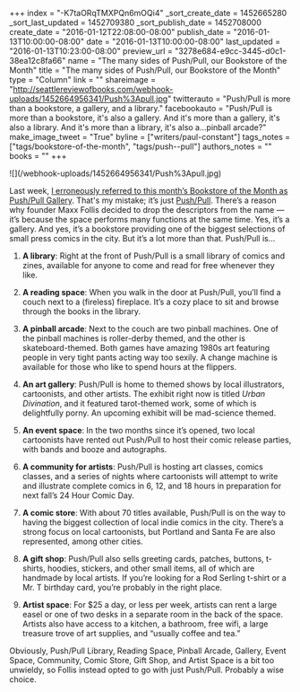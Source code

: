 +++
index = "-K7taORqTMXPQn6mOQi4"
_sort_create_date = 1452665280
_sort_last_updated = 1452709380
_sort_publish_date = 1452708000
create_date = "2016-01-12T22:08:00-08:00"
publish_date = "2016-01-13T10:00:00-08:00"
date = "2016-01-13T10:00:00-08:00"
last_updated = "2016-01-13T10:23:00-08:00"
preview_url = "3278e684-e9cc-3445-d0c1-38ea12c8fa66"
name = "The many sides of Push/Pull, our Bookstore of the Month"
title = "The many sides of Push/Pull, our Bookstore of the Month"
type = "Column"
link = ""
shareimage = "http://seattlereviewofbooks.com/webhook-uploads/1452664956341/Push%3Apull.jpg"
twitterauto = "Push/Pull is more than a bookstore, a gallery, and a library."
facebookauto = "Push/Pull is more than a bookstore, it's also a gallery. And it's more than a gallery, it's also a library. And it's more than a library, it's also a...pinball arcade?"
make_image_tweet = "True"
byline = ["writers/paul-constant"]
tags_notes = ["tags/bookstore-of-the-month", "tags/push--pull"]
authors_notes = ""
books = ""
+++
<p class="image">![](/webhook-uploads/1452664956341/Push%3Apull.jpg)</p>

Last week, [I erroneously referred to this month’s Bookstore of the Month as Push/Pull Gallery](http://seattlereviewofbooks.com/notes/2016/01/06/pushpull-gallery-is-our-january-bookstore-of-the-month/). That's my mistake; it’s just [Push/Pull](http://pushpullseattle.weebly.com/). There’s a reason why founder Maxx Follis decided to drop the descriptors from the name — it’s because the space performs many functions at the same time. Yes, it’s a gallery. And yes, it’s a bookstore providing one of the biggest selections of small press comics in the city. But it’s a lot more than that. Push/Pull is…

1. **A library**: Right at the front of Push/Pull is a small library of comics and zines, available for anyone to come and read for free whenever they like. 

2. **A reading space**: When you walk in the door at Push/Pull, you’ll find a couch next to a (fireless) fireplace. It’s a cozy place to sit and browse through the books in the library.

3. **A pinball arcade**: Next to the couch are two pinball machines. One of the pinball machines is roller-derby themed, and the other is skateboard-themed. Both games have amazing 1980s art featuring people in very tight pants acting way too sexily. A change machine is available for those who like to spend hours at the flippers.

4. **An art gallery**: Push/Pull is home to themed shows by local illustrators, cartoonists, and other artists. The exhibit right now is titled *Urban Divination*, and it featured tarot-themed work, some of which is delightfully porny. An upcoming exhibit will be mad-science themed.

5. **An event space**: In the two months since it’s opened, two local cartoonists have rented out Push/Pull to host their comic release parties, with bands and booze and autographs.

6. **A community for artists**: Push/Pull is hosting art classes, comics classes, and a series of nights where cartoonists will attempt to write and illustrate complete comics in 6, 12, and 18 hours in preparation for next fall’s 24 Hour Comic Day.

7. **A comic store**: With about 70 titles available, Push/Pull is on the way to having the biggest collection of local indie comics in the city. There’s a strong focus on local cartoonists, but Portland and Santa Fe are also represented, among other cities.

8. **A gift shop**: Push/Pull also sells greeting cards, patches, buttons, t-shirts, hoodies, stickers, and other small items, all of which are handmade by local artists. If you’re looking for a Rod Serling t-shirt or a Mr. T birthday card, you’re probably in the right place. 

9. **Artist space**: For $25 a day, or less per week, artists can rent a large easel or one of two desks in a separate room in the back of the space. Artists also have access to a kitchen, a bathroom, free wifi, a large treasure trove of art supplies, and “usually coffee and tea.”

Obviously, Push/Pull Library, Reading Space, Pinball Arcade, Gallery, Event Space, Community, Comic Store, Gift Shop, and Artist Space is a bit too unwieldy, so Follis instead opted to go with just Push/Pull. Probably a wise choice.

